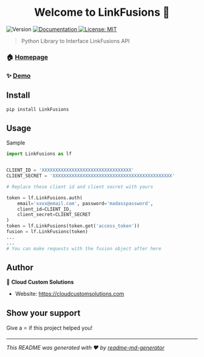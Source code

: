 <h1 align="center">Welcome to LinkFusions 👋</h1>
<p>
  <img alt="Version" src="https://img.shields.io/badge/version-0.0.1-blue.svg?cacheSeconds=2592000" />
  <a href="https://app.linkfusions.com/lf-docs/" target="_blank">
    <img alt="Documentation" src="https://img.shields.io/badge/documentation-yes-brightgreen.svg" />
  </a>
  <a href="#" target="_blank">
    <img alt="License: MIT" src="https://img.shields.io/badge/License-MIT-yellow.svg" />
  </a>
</p>

> Python Library to Interface LinkFusions API

### 🏠 [Homepage](https://github.com/CloudPR/EM-LF-Repo)

### ✨ [Demo](https://app.linkfusions.com/lf-docs/)

## Install

```sh
pip install LinkFusions
```

## Usage

Sample

```python
import LinkFusions as lf


CLIENT_ID = 'XXXXXXXXXXXXXXXXXXXXXXXXXXXXXXXXX'
CLIENT_SECRET = 'XXXXXXXXXXXXXXXXXXXXXXXXXXXXXXXXXXXXXXXXXXXX'

# Replace these client id and client secret with yours

token = lf.LinkFusions.auth(
    email='xxxx@email.com', password='madasspassword',
    client_id=CLIENT_ID,
    client_secret=CLIENT_SECRET
)
token = lf.LinkFusions(token.get('access_token'))
fusion = lf.LinkFusions(token)
...
...
# You can make requests with the fusion object after here
```

## Author

👤 **Cloud Custom Solutions**

* Website: https://cloudcustomsolutions.com

## Show your support

Give a ⭐️ if this project helped you!

***
_This README was generated with ❤️ by [readme-md-generator](https://github.com/kefranabg/readme-md-generator)_